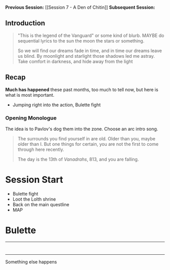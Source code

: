 **Previous Session:** [[Session 7 - A Den of Chitin]]
**Subsequent Session:**
## Introduction
> "This is the legend of the Vanguard" or some kind of blurb. MAYBE do sequential lyrics to the sun the moon the stars or something.
> 
> So we will find our dreams fade in time, and in time our dreams leave us blind. By moonlight and starlight those shadows led me astray. Take comfort in darkness, and hide away from the light

## Recap
**Much has happened** these past months, too much to tell now, but here is what is most important.
- Jumping right into the action, Bulette fight

### Opening Monologue
The idea is to Pavlov's dog them into the zone. Choose an arc intro song.

> The surrounds you find yourself in are old. Older than you, maybe older than I. But one things for certain, you are not the first to come through here recently.
> 
> The day is the 13th of *Vanadrahs*, 813, and you are falling.


# Session Start
- Bulette fight
- Loot the Lolth shrine
- Back on the main questline
- MAP


# Bulette
---



# 
---
Something else happens
